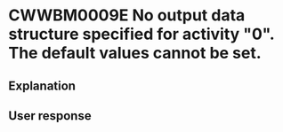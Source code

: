 # CWWBM0009E No output data structure specified for activity "0". The default values cannot be set.

## Explanation

## User response